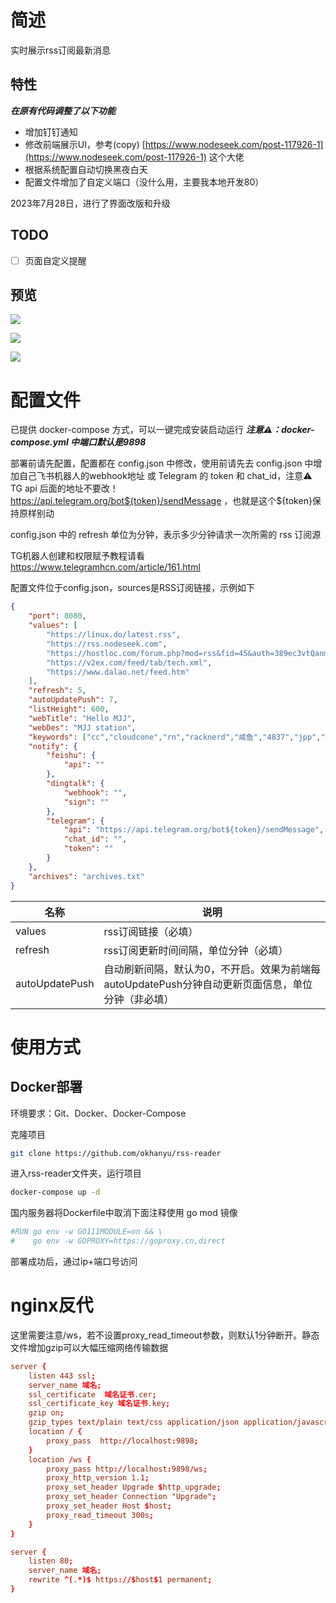 # 简述

实时展示rss订阅最新消息

## 特性

***在原有代码调整了以下功能***

* 增加钉钉通知
* 修改前端展示UI，参考(copy) [https://www.nodeseek.com/post-117926-1](https://www.nodeseek.com/post-117926-1) 这个大佬
* 根据系统配置自动切换黑夜白天
* 配置文件增加了自定义端口（没什么用，主要我本地开发80）

2023年7月28日，进行了界面改版和升级

## TODO

* [ ] 页面自定义提醒

## 预览

![](pc.png)

![](pc_night.png)

![](mobile.png)

# 配置文件

已提供 docker-compose 方式，可以一键完成安装启动运行 ***注意⚠：docker-compose.yml 中端口默认是9898***

部署前请先配置，配置都在 config.json 中修改，使用前请先去 config.json 中增加自己飞书机器人的webhook地址 或 Telegram 的 token 和 chat_id，注意⚠️ TG api 后面的地址不要改！ https://api.telegram.org/bot${token}/sendMessage ，也就是这个${token}保持原样别动

config.json 中的 refresh 单位为分钟，表示多少分钟请求一次所需的 rss 订阅源

TG机器人创建和权限赋予教程请看 https://www.telegramhcn.com/article/161.html

配置文件位于config.json，sources是RSS订阅链接，示例如下

```json
{
    "port": 8080,
    "values": [
        "https://linux.do/latest.rss",
        "https://rss.nodeseek.com",
        "https://hostloc.com/forum.php?mod=rss&fid=45&auth=389ec3vtQanmEuRoghE%2FpZPWnYCPmvwWgSa7RsfjbQ%2BJpA%2F6y6eHAx%2FKqtmPOg",
        "https://v2ex.com/feed/tab/tech.xml",
        "https://www.dalao.net/feed.htm"
    ],
    "refresh": 5,
    "autoUpdatePush": 7,
    "listHeight": 600,
    "webTitle": "Hello MJJ",
    "webDes": "MJJ station",
    "keywords": ["cc","cloudcone","rn","racknerd","咸鱼","4837","jpp","hk2p"],
    "notify": {
        "feishu": {
            "api": ""
        },
        "dingtalk": {
            "webhook": "",
            "sign": ""
        },
        "telegram": {
            "api": "https://api.telegram.org/bot${token}/sendMessage",
            "chat_id": "",
            "token": ""
        }
    },
    "archives": "archives.txt"
}
```

| 名称           | 说明                                                                                              |
| -------------- | ------------------------------------------------------------------------------------------------- |
| values         | rss订阅链接（必填）                                                                               |
| refresh        | rss订阅更新时间间隔，单位分钟（必填）                                                             |
| autoUpdatePush | 自动刷新间隔，默认为0，不开启。效果为前端每autoUpdatePush分钟自动更新页面信息，单位分钟（非必填） |

# 使用方式

## Docker部署

环境要求：Git、Docker、Docker-Compose

克隆项目

```bash
git clone https://github.com/okhanyu/rss-reader
```

进入rss-reader文件夹，运行项目

```bash
docker-compose up -d
```

国内服务器将Dockerfile中取消下面注释使用 go mod 镜像

```dockerfile
#RUN go env -w GO111MODULE=on && \
#    go env -w GOPROXY=https://goproxy.cn,direct
```

部署成功后，通过ip+端口号访问

# nginx反代

这里需要注意/ws，若不设置proxy_read_timeout参数，则默认1分钟断开。静态文件增加gzip可以大幅压缩网络传输数据

```conf
server {
    listen 443 ssl;
    server_name 域名;
    ssl_certificate  域名证书.cer;
    ssl_certificate_key 域名证书.key;
    gzip on;
    gzip_types text/plain text/css application/json application/javascript text/xml application/xml application/xml+rss text/javascript;
    location / {
        proxy_pass  http://localhost:9898;
    }
    location /ws {
        proxy_pass http://localhost:9898/ws;
        proxy_http_version 1.1;
        proxy_set_header Upgrade $http_upgrade;
        proxy_set_header Connection "Upgrade";
        proxy_set_header Host $host;
        proxy_read_timeout 300s;
    }
}

server {
    listen 80;
    server_name 域名;
    rewrite ^(.*)$ https://$host$1 permanent;
}
```

